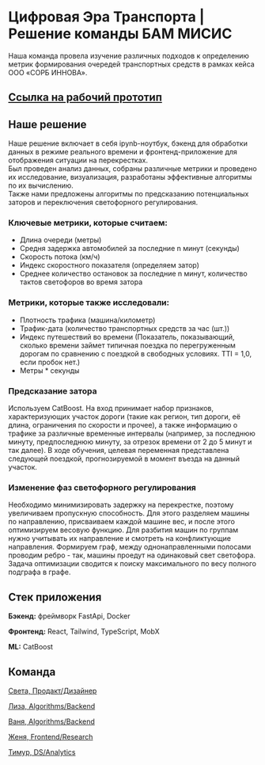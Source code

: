 # Цифровая Эра Транспорта | Решение команды БАМ МИСИС

Наша команда провела изучение различных подходов к определению метрик формирования очередей транспортных средств в 
рамках кейса ООО «СОРБ ИННОВА».

## [Ссылка на рабочий прототип](https://misis.tech)

## Наше решение
Наше решение включает в себя ipynb-ноутбук, бэкенд для обработки данных в режиме реального времени и фронтенд-приложение
для отображения ситуации на перекрестках. \
Был проведен анализ данных, собраны различные метрики и проведено их исследование, визуализация, разработаны эффективные алгоритмы по их вычислению. \
Также нами предложены алгоритмы по предсказанию потенциальных заторов и переключения светофорного регулирования.

### Ключевые метрики, которые считаем:

- Длина очереди (метры)
- Средня задержка автомобилей за последние n минут (секунды)
- Скорость потока (км/ч)
- Индекс скоростного показателя (определяем затор)
- Среднее количество остановок за последние n минут, количество тактов светофоров во время затора

### Метрики, которые также исследовали:

- Плотность трафика (машина/километр)
- Трафик-дата (количество транспортных средств за час (шт.))
- Индекс путешествий во времени  (Показатель, показывающий, сколько времени займет типичная поездка по перегруженным 
дорогам по сравнению с поездкой в свободных условиях. TTI = 1,0, если пробок нет.)
- Метры * секунды

### Предсказание затора

Используем CatBoost. На вход принимает набор признаков, характеризующих участок дороги (такие как регион, тип дороги, 
её длина, ограничения по скорости и прочее), а также информацию о трафике за различные временные интервалы (например, 
за последнюю минуту, предпоследнюю минуту, за отрезок времени от 2 до 5 минут и так далее). В ходе обучения, целевая 
переменная представлена следующей поездкой, прогнозируемой в момент въезда на данный участок.

### Изменение фаз светофорного регулирования

Необходимо минимизировать задержку на перекрестке, поэтому увеличиваем пропускную способность. 
Для этого разделяем машины по направлению, присваиваем каждой машине вес, и после этого оптимизируем весовую функцию. 
Для разбития машин по группам нужно учитывать их направление и смотреть на конфликтующие направления. Формируем граф, между 
однонаправленными полосами проводим ребро - так, машины проедут на одинаковый свет светофора. Задача оптимизации сводится к поиску максимального по весу полного подграфа в графе.

## Стек приложения

**Бэкенд:** фреймворк FastApi, Docker

**Фронтенд:** React, Tailwind, TypeScript, MobX

**ML:** CatBoost

## Команда
[Света, Продакт/Дизайнер](https://t.me/gleamhaze)

[Лиза, Algorithms/Backend](https://t.me/lisaanthro)

[Ваня, Algorithms/Backend](https://t.me/avalanche05) 

[Женя, Frontend/Research](https://t.me/shmate)

[Тимур, DS/Analytics](https://t.me/goddesu)
